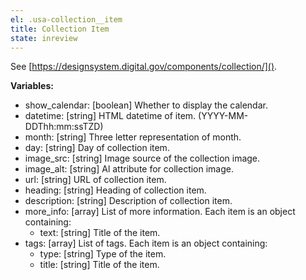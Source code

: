 ```yaml
---
el: .usa-collection__item
title: Collection Item
state: inreview
---
```

See
[https://designsystem.digital.gov/components/collection/]().

__Variables:__
* show_calendar: [boolean] Whether to display the calendar.
* datetime: [string] HTML datetime of item. (YYYY-MM-DDThh:mm:ssTZD)
* month: [string] Three letter representation of month.
* day: [string] Day of collection item.
* image_src: [string] Image source of the collection image.
* image_alt: [string] Al attribute for collection image.
* url: [string] URL of collection item.
* heading: [string] Heading of collection item.
* description: [string] Description of collection item.
* more_info: [array] List of more information. Each item is an object containing:
  * text: [string] Title of the item.
* tags: [array] List of tags. Each item is an object containing:
  * type: [string] Type of the item.
  * title: [string] Title of the item.
